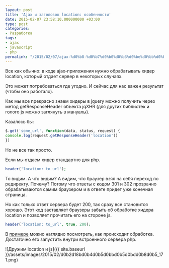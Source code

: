 ```yaml
---
layout: post
title: 'Ajax и заголовок location: особенности'
date: 2015-02-07 23:58:10.000000000 +03:00
type: post
categories:
- Разработка
tags:
- ajax
- javascript
- php
permalink: "/2015/02/07/ajax-%d0%b8-%d0%b7%d0%b0%d0%b3%d0%be%d0%bb%d0%be%d0%b2%d0%be%d0%ba-location-%d0%be%d1%81%d0%be%d0%b1%d0%b5%d0%bd%d0%bd%d0%be%d1%81%d1%82%d0%b8/"
---
```

Все как обычно: в коде ajax-приложения нужно обрабатывать хидер location, который отдает сервер в некоторых случаях.

Это может потребоваться где угодно. И сейчас для нас важен результат (чтобы оно работало).

Как мы все прекрасно знаем хидеры в jquery можно получить через метод getResponseHeader объекта jqXHR (для других библиотек и голого js можно заглянуть в мануалы).

Казалось бы:

```javascript
$.get('some_url', function(data, status, request) {  
console.log(request.getResponseHeader('location'))  
})
```

Но не все так просто.

Если мы отдаем хидер стандартно для php.

```php
header('location: to_url');
```

То видим. А что видим? А видим, что браузер взял на себя переход по редиректу. Почему? Потому что ответы с кодом 301 и 302 прозрачно обрабатываются самим браузером и в ответе придет уже конечная страница.

Но как только ответ сервера будет 200, так сразу все становится хорошо. Этот код заставляет браузеры забыть об обработке хидера location и позволяет прочитать его на стороне js.

```php
header('location: to_url', true, 200);
```

В [примере](https://github.com/RussianPenguin/blogSamples/blob/master/location.php "Дружим location и js: пример к статье") можно наглядно посмотреть, как происходит обработка. Достаточно его запустить внутри встроенного сервера php.

![Дружим location и js]({{ site.baseurl }}/assets/images/2015/02/d0b2d18bd0b4d0b5d0bbd0b5d0bdd0b8d0b5_171.png)

